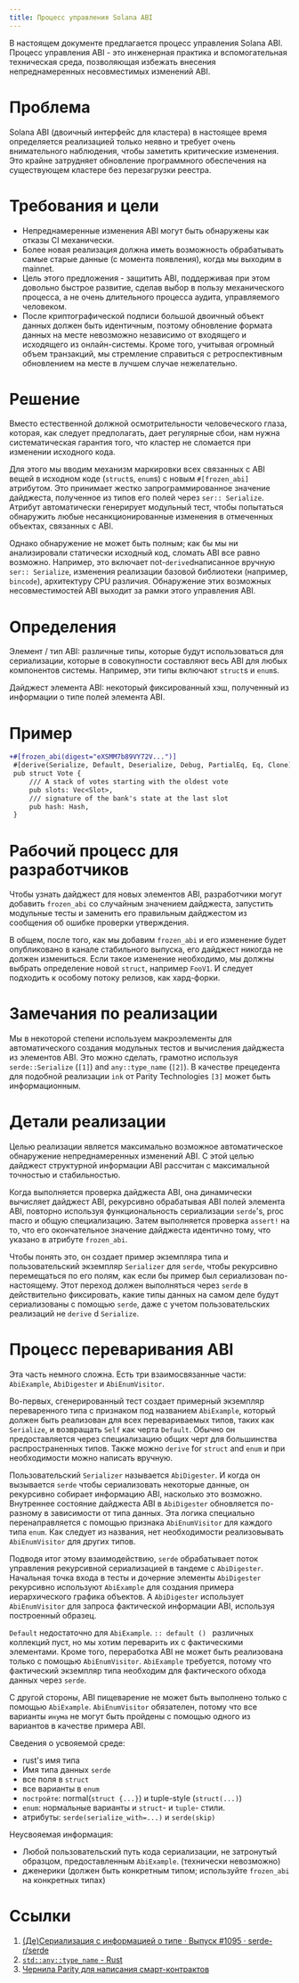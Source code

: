```yaml
---
title: Процесс управления Solana ABI
---
```


В настоящем документе предлагается процесс управления Solana ABI. Процесс управления ABI - это инженерная практика и вспомогательная техническая среда, позволяющая избежать внесения непреднамеренных несовместимых изменений ABI.

# Проблема

Solana ABI (двоичный интерфейс для кластера) в настоящее время определяется реализацией только неявно и требует очень внимательного наблюдения, чтобы заметить критические изменения. Это крайне затрудняет обновление программного обеспечения на существующем кластере без перезагрузки реестра.

# Требования и цели

- Непреднамеренные изменения ABI могут быть обнаружены как отказы CI механически.
- Более новая реализация должна иметь возможность обрабатывать самые старые данные (с момента появления), когда мы выходим в mainnet.
- Цель этого предложения - защитить ABI, поддерживая при этом довольно быстрое развитие, сделав выбор в пользу механического процесса, а не очень длительного процесса аудита, управляемого человеком.
- После криптографической подписи большой двоичный объект данных должен быть идентичным, поэтому обновление формата данных на месте невозможно независимо от входящего и исходящего из онлайн-системы. Кроме того, учитывая огромный объем транзакций, мы стремление справиться с ретроспективным обновлением на месте в лучшем случае нежелательно.

# Решение

Вместо естественной должной осмотрительности человеческого глаза, которая, как следует предполагать, дает регулярные сбои, нам нужна систематическая гарантия того, что кластер не сломается при изменении исходного кода.

Для этого мы вводим механизм маркировки всех связанных с ABI вещей в исходном коде (`struct`s, `enum`s) с новым `#[frozen_abi]` атрибутом. Это принимает жестко запрограммированное значение дайджеста, полученное из типов его полей через `ser:: Serialize`. Атрибут автоматически генерирует модульный тест, чтобы попытаться обнаружить любые несанкционированные изменения в отмеченных объектах, связанных с ABI.

Однако обнаружение не может быть полным; как бы мы ни анализировали статически исходный код, сломать ABI все равно возможно. Например, это включает not-`derive`dнаписанное вручную `ser:: Serialize`, изменения реализации базовой библиотеки (например, `bincode`), архитектуру CPU различия. Обнаружение этих возможных несовместимостей ABI выходит за рамки этого управления ABI.

# Определения

Элемент / тип ABI: различные типы, которые будут использоваться для сериализации, которые в совокупности составляют весь ABI для любых компонентов системы. Например, эти типы включают `struct`s и `enum`s.

Дайджест элемента ABI: некоторый фиксированный хэш, полученный из информации о типе полей элемента ABI.

# Пример

```patch
+#[frozen_abi(digest="eXSMM7b89VY72V...")]
 #[derive(Serialize, Default, Deserialize, Debug, PartialEq, Eq, Clone)]
 pub struct Vote {
     /// A stack of votes starting with the oldest vote
     pub slots: Vec<Slot>,
     /// signature of the bank's state at the last slot
     pub hash: Hash,
 }
```

# Рабочий процесс для разработчиков

Чтобы узнать дайджест для новых элементов ABI, разработчики могут добавить `frozen_abi` со случайным значением дайджеста, запустить модульные тесты и заменить его правильным дайджестом из сообщения об ошибке проверки утверждения.

В общем, после того, как мы добавим `frozen_abi` и его изменение будет опубликовано в канале стабильного выпуска, его дайджест никогда не должен измениться. Если такое изменение необходимо, мы должны выбрать определение новой `struct`, например `FooV1`. И следует подходить к особому потоку релизов, как хард-форки.

# Замечания по реализации

Мы в некоторой степени используем макроэлементы для автоматического создания модульных тестов и вычисления дайджеста из элементов ABI. Это можно сделать, грамотно используя `serde::Serialize` (`[1]`) and `any::type_name` (`[2]`). В качестве прецедента для подобной реализации `ink` от Parity Technologies `[3]` может быть информационным.

# Детали реализации

Целью реализации является максимально возможное автоматическое обнаружение непреднамеренных изменений ABI. С этой целью дайджест структурной информации ABI рассчитан с максимальной точностью и стабильностью.

Когда выполняется проверка дайджеста ABI, она динамически вычисляет дайджест ABI, рекурсивно обрабатывая ABI полей элемента ABI, повторно используя функциональность сериализации `serde`'s, proc macro и общую специализацию. Затем выполняется проверка `assert!` на то, что его окончательное значение дайджеста идентично тому, что указано в атрибуте `frozen_abi`.

Чтобы понять это, он создает пример экземпляра типа и пользовательский экземпляр `Serializer` для `serde`, чтобы рекурсивно перемещаться по его полям, как если бы пример был сериализован по-настоящему. Этот переход должен выполняться через `serde` в действительно фиксировать, какие типы данных на самом деле будут сериализованы с помощью `serde`, даже с учетом пользовательских реализаций не `derive` d `Serialize`.

# Процесс переваривания ABI

Эта часть немного сложна. Есть три взаимосвязанные части: `AbiExample`, `AbiDigester` и `AbiEnumVisitor`.

Во-первых, сгенерированный тест создает примерный экземпляр переваренного типа с признаком под названием `AbiExample`, который должен быть реализован для всех перевариваемых типов, таких как `Serialize`, и возвращать `Self` как черта `Default`. Обычно он предоставляется через специализацию общих черт для большинства распространенных типов. Также можно `derive` for `struct` and `enum` и при необходимости можно написать вручную.

Пользовательский `Serializer` называется `AbiDigester`. И когда он вызывается `serde` чтобы сериализовать некоторые данные, он рекурсивно собирает информацию ABI, насколько это возможно. Внутреннее состояние дайджеста ABI в `AbiDigester` обновляется по-разному в зависимости от типа данных. Эта логика специально перенаправляется с помощью признака `AbiEnumVisitor` для каждого типа `enum`. Как следует из названия, нет необходимости реализовывать `AbiEnumVisitor` для других типов.

Подводя итог этому взаимодействию, `serde` обрабатывает поток управления рекурсивной сериализацией в тандеме с `AbiDigester`. Начальная точка входа в тесты и дочерние элементы `AbiDigester` рекурсивно используют `AbiExample` для создания примера иерархического графика объектов. А `AbiDigester` использует `AbiEnumVisitor` для запроса фактической информации ABI, используя построенный образец.

`Default` недостаточно для `AbiExample`. `:: default () ` различных коллекций пуст, но мы хотим переварить их с фактическими элементами. Кроме того, переработка ABI не может быть реализована только с помощью `AbiEnumVisitor`. `AbiExample` требуется, потому что фактический экземпляр типа необходим для фактического обхода данных через `serde`.

С другой стороны, ABI пищеварение не может быть выполнено только с помощью `AbiExample`. `AbiEnumVisitor` обязателен, потому что все варианты `инума` не могут быть пройдены с помощью одного из вариантов в качестве примера ABI.

Сведения о усвояемой среде:

- rust's имя типа
- Имя типа данных `serde`
- все поля в `struct`
- все варианты в `enum`
- `постройте`: normal(`struct {...}`) и tuple-style (`struct(...)`)
- `enum`: нормальные варианты и `struct`- и `tuple`- стили.
- атрибуты: `serde(serialize_with=...)` и `serde(skip)`

Неусвояемая информация:

- Любой пользовательский путь кода сериализации, не затронутый образцом, предоставленным `AbiExample`. (технически невозможно)
- дженерики (должен быть конкретным типом; используйте `frozen_abi` на конкретных типах)

# Ссылки

1. [(Де)Сериализация с информацией о типе · Выпуск #1095 · serde-r/serde](https://github.com/serde-rs/serde/issues/1095#issuecomment-345483479)
2. [`std::any::type_name` - Rust](https://doc.rust-lang.org/std/any/fn.type_name.html)
3. [Чернила Parity для написания смарт-контрактов](https://github.com/paritytech/ink)
